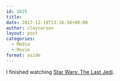 ```yaml
---
id: 1625
title: 
date: 2017-12-19T13:16:58+00:00
author: claycarson
layout: post
categories: 
  - Media
  - Movie
format: aside
---
```

I finished watching [Star Wars: The Last Jedi](http://imdb.com/title/tt2527336/).